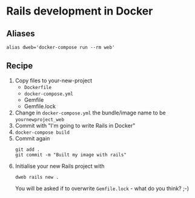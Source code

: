 # Rails development in Docker

## Aliases

```
alias dweb='docker-compose run --rm web'
```

## Recipe

1. Copy files to your-new-project
   - `Dockerfile`
   - `docker-compose.yml`
   - Gemfile
   - Gemfile.lock
2. Change in `docker-compose.yml` the bundle/image name to be `yournewproject_web`
3. Commit with "I'm going to write Rails in Docker"
4. `docker-compose build`
5. Commit again
   ```
   git add .
   git commit -m "Built my image with rails"
   ```
6. Initialise your new Rails project with
   ```
   dweb rails new .
   ```
   You will be asked if to overwrite `Gemfile.lock` - what do you think? ;-)
